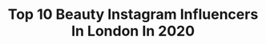 ---
title: Top 10 Beauty Instagram Influencers In London In 2020
description: >-
  Find top beauty Instagram influencers in London in 2020. Most popular hashtags: #london #beauty #love #uk.
platform: Instagram
profiles:
  - username: "stripeycoral"
    fullname: >-
      Coral
    location: "United Kingdom"
    followers: 24532
    engagement: 377
    commentsToLikes: 0.455671
    avatar: "https://scontent-ams4-1.cdninstagram.com/v/t51.2885-19/s320x320/56303477_172977110285645_2661102229829713920_n.jpg?_nc_ht=scontent-ams4-1.cdninstagram.com&_nc_ohc=CukTcVP6XP4AX-gMxVM&oh=9096611b6e171189cc6268bf9f8e221e&oe=5EBA3F2B"
    verified: false
    hashtags: "#mystyleessential, #wetravelgirls, #mystyletoday, #spreadsunshine"
  - username: "benjaminkaufmann_photography"
    fullname: >-
      Benjamin Kaufmann
    location: "United Kingdom"
    followers: 27700
    engagement: 113
    commentsToLikes: 0.019017
    avatar: "https://scontent-ams4-1.cdninstagram.com/v/t51.2885-19/s320x320/84639696_129752898356683_55262313405480960_n.jpg?_nc_ht=scontent-ams4-1.cdninstagram.com&_nc_ohc=pWcz1M-hrbYAX9DOJK2&oh=9958669153703d8025baa4c9687dfd96&oe=5EB1E872"
    verified: false
    hashtags: "#syndication, #important, #creative, #black"
  - username: "ivaanis"
    fullname: >-
      Shivani Sharma
    location: "United Kingdom"
    followers: 47464
    engagement: 327
    commentsToLikes: 0.082576
    avatar: "https://scontent-lhr8-1.cdninstagram.com/v/t51.2885-19/s320x320/67558103_1177000895844347_6980487106397208576_n.jpg?_nc_ht=scontent-lhr8-1.cdninstagram.com&_nc_ohc=DMeosC06GkAAX90gCsQ&oh=f2ed556639fe56a2e30204163c7b9d3b&oe=5EBC824F"
    verified: false
    hashtags: "#testshoot, #instatravel, #londonnightlife, #londonfashion"
  - username: "hazel.hurley"
    fullname: >-
      HAZEL HURLEY
    location: "United Kingdom"
    followers: 21797
    engagement: 284
    commentsToLikes: 0.021215
    avatar: "https://scontent-lhr3-1.cdninstagram.com/vp/016acbe107591b037744f3aa56088e1a/5E016670/t51.2885-19/s320x320/62110244_1308068459341263_2027061728616906752_n.jpg?_nc_ht=scontent-lhr3-1.cdninstagram.com"
    verified: false
    hashtags: "#featherbrows, #hhphotographer, #beautylife, #fashioneditorial"
  - username: "amber_styles_it"
    fullname: >-
      🅐🅜🅑🅔🅡🇬🇧
    location: "United Kingdom"
    followers: 7725
    engagement: 763
    commentsToLikes: 0.504043
    avatar: "https://scontent-amt2-1.cdninstagram.com/v/t51.2885-19/s320x320/60841940_633152700491629_5859916382090559488_n.jpg?_nc_ht=scontent-amt2-1.cdninstagram.com&_nc_ohc=6mYK7Gb0uNUAX-tliyf&oh=d5067107f2246b8c057766a6c4967267&oe=5E8A4B76"
    verified: false
    hashtags: "#haircare, #ukblogger, #bircher, #canterburycathedral"
  - username: "ankita_chhetri__25"
    fullname: >-
      Ankita Chhetri
    location: "United Kingdom"
    followers: 19391
    engagement: 678
    commentsToLikes: 0.022322
    avatar: "https://scontent-bos3-1.cdninstagram.com/v/t51.2885-19/s320x320/91272087_600086040575905_4090853094131236864_n.jpg?_nc_ht=scontent-bos3-1.cdninstagram.com&_nc_ohc=li8gSsn1vxYAX9ZZWn_&oh=21130b6b7a8665d0f4c9ebbf3f3ce49d&oe=5EB2B7FE"
    verified: false
    hashtags: "#8thwonder, #instafamily, #famaarmy, #myfavorite"
  - username: "iman_chehab1"
    fullname: >-
      IMAN | BEAUTY MODEL💄
    location: "United Kingdom"
    followers: 18384
    engagement: 170
    commentsToLikes: 0.115582
    avatar: "https://scontent-ams4-1.cdninstagram.com/v/t51.2885-19/s320x320/91796682_1128706307474873_3572457078444261376_n.jpg?_nc_ht=scontent-ams4-1.cdninstagram.com&_nc_ohc=ZYn_k88FNKgAX9P_d2B&oh=731956f25b11ccf8d8f4067a7a682ce7&oe=5EB4598F"
    verified: false
    hashtags: "#ldn, #londonstyle, #tiktokfame, #modelswanted"
  - username: "paulettechevalier__"
    fullname: >-
      FRENCHIE IN LONDON 🇫🇷🥐
    location: "United Kingdom"
    followers: 33916
    engagement: 183
    commentsToLikes: 0.240370
    avatar: "https://scontent-bos3-1.cdninstagram.com/v/t51.2885-19/s320x320/90356678_215009389854101_4270253955394568192_n.jpg?_nc_ht=scontent-bos3-1.cdninstagram.com&_nc_ohc=Dca-ypMufq4AX99teyH&oh=26173f6282c31b66a273cd3f5fdd6f0c&oe=5EB3A3F4"
    verified: false
    hashtags: "#lashes, #labeyrie, #stayathome, #parisjetaime"
  - username: "jtuliniemi"
    fullname: >-
      J. Tuliniemi
    location: "United Kingdom"
    followers: 6403
    engagement: 815
    commentsToLikes: 0.018518
    avatar: "https://scontent-ams4-1.cdninstagram.com/v/t51.2885-19/s320x320/15403531_1355211254499134_5786638901376450560_a.jpg?_nc_ht=scontent-ams4-1.cdninstagram.com&_nc_ohc=1icpYFqX-DwAX-YTjT3&oh=aff044eabc54773667d732536ca26b7c&oe=5EAFE916"
    verified: false
    hashtags: "#120film, #pentax67, #naturalbeauty, #freckles"
  - username: "thelondonlifeinc"
    fullname: >-
      This is London
    location: "United Kingdom"
    followers: 227813
    engagement: 97
    commentsToLikes: 0.022782
    avatar: "https://scontent-ams4-1.cdninstagram.com/v/t51.2885-19/s320x320/89919745_190653272351522_180476342549086208_n.jpg?_nc_ht=scontent-ams4-1.cdninstagram.com&_nc_ohc=vJYQRCL1LOUAX_dTaRo&oh=8a8f94fea88701b149ef872e93d91779&oe=5EA46F32"
    verified: false
    hashtags: "#instapic, #igotlondonskills, #liveforthestory, #bestcitybreaks"
---